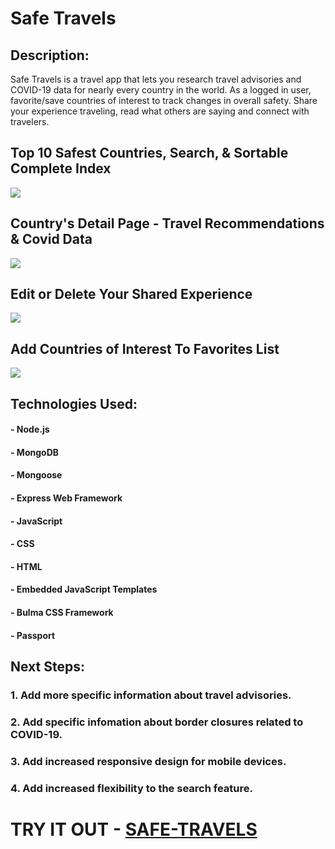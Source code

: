 # Safe Travels

## Description:

Safe Travels is a travel app that lets you research travel advisories and COVID-19 data for nearly every country in the world. As a logged in user, favorite/save countries of interest to track changes in overall safety. Share your experience traveling, read what others are saying and connect with travelers. 


## Top 10 Safest Countries, Search, & Sortable Complete Index
<img src="https://i.imgur.com/HyE6kYC.png">

## Country's Detail Page - Travel Recommendations & Covid Data
<img src="https://i.imgur.com/Lh9nB2z.png">

## Edit or Delete Your Shared Experience
<img src="https://i.imgur.com/QzphmMF.png">

## Add Countries of Interest To Favorites List
<img src="https://i.imgur.com/EynjDGn.png">

## Technologies Used:

>
#### - Node.js
#### - MongoDB
#### - Mongoose
#### - Express Web Framework
#### - JavaScript
#### - CSS
#### - HTML
#### - Embedded JavaScript Templates
#### - Bulma CSS Framework
#### - Passport

## Next Steps:
### 1. Add more specific information about travel advisories.
### 2. Add specific infomation about border closures related to COVID-19.
### 3. Add increased responsive design for mobile devices.
### 4. Add increased flexibility to the search feature.

# TRY IT OUT -  [SAFE-TRAVELS](https://safe-travel-app.herokuapp.com/)
